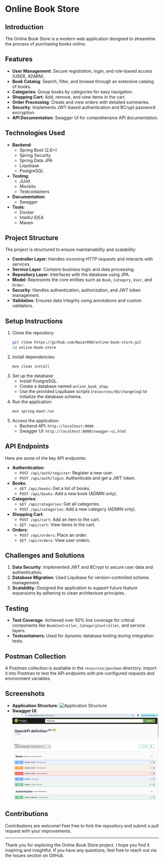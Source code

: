 # Online Book Store

## Introduction
The Online Book Store is a modern web application designed to streamline the process of purchasing books online.

## Features
- **User Management**: Secure registration, login, and role-based access (USER, ADMIN).
- **Book Catalog**: Search, filter, and browse through an extensive catalog of books.
- **Categories**: Group books by categories for easy navigation.
- **Shopping Cart**: Add, remove, and view items in the cart.
- **Order Processing**: Create and view orders with detailed summaries.
- **Security**: Implements JWT-based authentication and BCrypt password encryption.
- **API Documentation**: Swagger UI for comprehensive API documentation.

## Technologies Used
- **Backend**:
  - Spring Boot (2.6+)
  - Spring Security
  - Spring Data JPA
  - Liquibase
  - PostgreSQL
- **Testing**:
  - JUnit
  - Mockito
  - Testcontainers
- **Documentation**:
  - Swagger
- **Tools**:
  - Docker
  - IntelliJ IDEA
  - Maven

## Project Structure
The project is structured to ensure maintainability and scalability:
- **Controller Layer**: Handles incoming HTTP requests and interacts with services.
- **Service Layer**: Contains business logic and data processing.
- **Repository Layer**: Interfaces with the database using JPA.
- **Model**: Represents the core entities such as `Book`, `Category`, `User`, and `Order`.
- **Security**: Handles authentication, authorization, and JWT token management.
- **Validation**: Ensures data integrity using annotations and custom validators.

## Setup Instructions
1. Clone the repository:
   ```bash
   git clone https://github.com/Nazar090/online-book-store.git
   cd online-book-store
   ```
2. Install dependencies:
   ```bash
   mvn clean install
   ```
3. Set up the database:
   - Install PostgreSQL.
   - Create a database named `online_book_shop`.
   - Use the provided Liquibase scripts (`resources/db/changelog`) to initialize the database schema.
4. Run the application:
   ```bash
   mvn spring-boot:run
   ```
5. Access the application:
   - Backend API: `http://localhost:8080`
   - Swagger UI: `http://localhost:8080/swagger-ui.html`

## API Endpoints
Here are some of the key API endpoints:
- **Authentication**:
  - `POST /api/auth/register`: Register a new user.
  - `POST /api/auth/login`: Authenticate and get a JWT token.
- **Books**:
  - `GET /api/books`: Get a list of books.
  - `POST /api/books`: Add a new book (ADMIN only).
- **Categories**:
  - `GET /api/categories`: Get all categories.
  - `POST /api/categories`: Add a new category (ADMIN only).
- **Shopping Cart**:
  - `POST /api/cart`: Add an item to the cart.
  - `GET /api/cart`: View items in the cart.
- **Orders**:
  - `POST /api/orders`: Place an order.
  - `GET /api/orders`: View user orders.

## Challenges and Solutions
1. **Data Security**: Implemented JWT and BCrypt to secure user data and authentication.
2. **Database Migration**: Used Liquibase for version-controlled schema management.
3. **Scalability**: Designed the application to support future feature expansions by adhering to clean architecture principles.

## Testing
- **Test Coverage**: Achieved over 50% line coverage for critical components like `BookController`, `CategoryController`, and service layers.
- **Testcontainers**: Used for dynamic database testing during integration tests.

## Postman Collection
A Postman collection is available in the `resources/postman` directory. Import it into Postman to test the API endpoints with pre-configured requests and environment variables.

## Screenshots
- **Application Structure**:
  ![Application Structure](./docs/screenshots/structure.png)
- **Swagger UI**:
  ![Swagger UI](./docs/screenshots/swagger.png)

## Contributions
Contributions are welcome! Feel free to fork the repository and submit a pull request with your improvements.

---

Thank you for exploring the Online Book Store project. I hope you find it inspiring and insightful. If you have any questions, feel free to reach out via the Issues 
section on GitHub.
